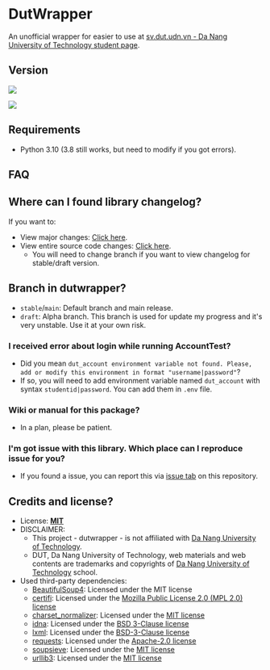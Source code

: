 # DutWrapper

An unofficial wrapper for easier to use at [sv.dut.udn.vn - Da Nang University of Technology student page](http://sv.dut.udn.vn).

## Version

[![](https://img.shields.io/github/v/release/dutwrapper/dutwrapper-python?label=release)](https://github.com/dutwrapper/dutwrapper-python/releases)

[![](https://img.shields.io/github/v/tag/dutwrapper/dutwrapper-python?label=pre-release)](https://github.com/dutwrapper/dutwrapper-python/releases)

## Requirements
- Python 3.10 (3.8 still works, but need to modify if you got errors).

## FAQ

## Where can I found library changelog?
If you want to:
- View major changes: [Click here](CHANGELOG.md).
- View entire source code changes: [Click here](https://github.com/dutwrapper/dutwrapper-python/commits).
  - You will need to change branch if you want to view changelog for stable/draft version.

## Branch in dutwrapper?
- `stable`/`main`: Default branch and main release.
- `draft`: Alpha branch. This branch is used for update my progress and it's very unstable. Use it at your own risk.

### I received error about login while running AccountTest?
- Did you mean `dut_account environment variable not found. Please, add or modify this environment in format "username|password"`?
- If so, you will need to add environment variable named `dut_account` with syntax `studentid|password`. You can add them in `.env` file.

### Wiki or manual for this package?
- In a plan, please be patient.

### I'm got issue with this library. Which place can I reproduce issue for you?
- If you found a issue, you can report this via [issue tab](https://github.com/dutwrapper/dutwrapper-python/issues) on this repository.

## Credits and license?
- License: [**MIT**](LICENSE)
- DISCLAIMER:
  - This project - dutwrapper - is not affiliated with [Da Nang University of Technology](http://sv.dut.udn.vn).
  - DUT, Da Nang University of Technology, web materials and web contents are trademarks and copyrights of [Da Nang University of Technology](http://sv.dut.udn.vn) school.
- Used third-party dependencies:
  - [BeautifulSoup4](https://www.crummy.com/software/BeautifulSoup): Licensed under the MIT license
  - [certifi](https://github.com/certifi/python-certifi): Licensed under the [Mozilla Public License 2.0 (MPL 2.0) license](https://github.com/certifi/python-certifi/blob/master/LICENSE)
  - [charset_normalizer](https://github.com/jawah/charset_normalizer): Licensed under the [MIT license](https://github.com/jawah/charset_normalizer/blob/master/LICENSE)
  - [idna](https://github.com/kjd/idna): Licensed under the [BSD 3-Clause license](https://github.com/kjd/idna/blob/master/LICENSE.md)
  - [lxml](https://github.com/lxml/lxml): Licensed under the [BSD-3-Clause license](https://github.com/lxml/lxml/blob/master/LICENSE.txt)
  - [requests](https://github.com/psf/requests): Licensed under the [Apache-2.0 license](https://github.com/psf/requests/blob/main/LICENSE)
  - [soupsieve](https://github.com/facelessuser/soupsieve): Licensed under the [MIT license](https://github.com/facelessuser/soupsieve/blob/main/LICENSE.md)
  - [urllib3](https://github.com/urllib3/urllib3): Licensed under the [MIT license](https://github.com/urllib3/urllib3/blob/main/LICENSE.txt)

